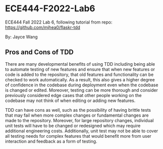 # ECE444-F2022-Lab6

ECE444 Fall 2022 Lab 6, following tutorial from repo: https://github.com/mjhea0/flaskr-tdd

By: Jayce Wang

## Pros and Cons of TDD

There are many developmental benefits of using TDD including being able to automate testing of new features and ensure that when new features or code is added to the repository, that old features and functionality can be checked to work automatically. As a result, this also gives a higher degree of confidence in the codebase during deployment even when the codebase is changed or edited. Moreover, testing can be more thorough and consider previously considered edge cases that other people working on the codebase may not think of when editing or adding new features.

TDD can have cons as well, such as the possibility of having brittle tests that may fail when more complex changes or fundamental changes are made to the repository. Moreover, for large repository changes, individual unit tests will have to be changed or redesigned which may require additional engineering costs. Additionally, unit test may not be able to cover all testing needs for complex features that would benefit more from user interaction and feedback as a form of testing.
